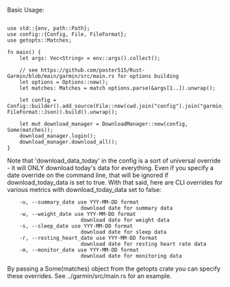 Basic Usage:

```ignore

use std::{env, path::Path};
use config::{Config, File, FileFormat};
use getopts::Matches;

fn main() {
    let args: Vec<String> = env::args().collect();

    // see https://github.com/poster515/Rust-Garmin/blob/main/garmin/src/main.rs for options building
    let options = Options::new();
    let matches: Matches = match options.parse(&args[1..]).unwrap();

    let config = Config::builder().add_source(File::new(cwd.join("config").join("garmin_config.json").to_str().unwrap(), FileFormat::Json)).build().unwrap();

    let mut download_manager = DownloadManager::new(config, Some(matches));
    download_manager.login();
    download_manager.download_all();
}
```

Note that 'download_data_today' in the config is a sort of universal override - it will ONLY download today's data for everything. Even if you specify a date override on the command line, that will be ignored if download_today_data is set to true. With that said, here are CLI overrides for various metrics with download_today_data set to false:
```
    -u, --summary_date use YYY-MM-DD format
                        download date for summary data
    -w, --weight_date use YYY-MM-DD format
                        download date for weight data
    -s, --sleep_date use YYY-MM-DD format
                        download date for sleep data
    -r, --resting_heart_date use YYY-MM-DD format
                        download date for resting heart rate data
    -m, --monitor_date use YYY-MM-DD format
                        download date for monitoring data
```

By passing a Some(matches) object from the getopts crate you can specify these overrides. See ../garmin/src/main.rs for an example.